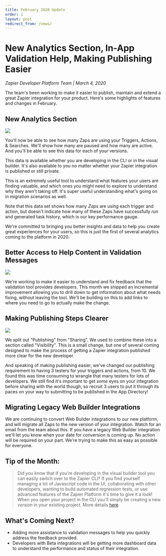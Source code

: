 ```yaml
---
title: February 2020 Update
order: 1
layout: post
redirect_from: /news/
---
```



# New Analytics Section, In-App Validation Help, Making Publishing Easier

_Zapier Developer Platform Team \| March 4, 2020_

The team's been working to make it easier to publish, maintain and extend a great Zapier integration for your product.  Here's some highlights of features and changes in February.

## New Analytics Section

![](https://zappy.zapier.com/2041aa019295343fd4843655a31dbebb.png)

You'll now be able to see how many Zaps are using your Triggers, Actions, & Searches.  We'll show how many are paused and how many are active. And you'll be able to see this data for each of your versions.

This data is available whether you are developing in the CLI or in the visual builder.  It's also available to you no matter whether your Zapier integration is published or still private.  

This is an extremely useful tool to understand what features your users are finding valuable, and which ones you might need to explore to understand why they aren't taking off.  It's super useful understanding what's going on in migration scenarios as well.

Note that this data set shows how many _Zaps_ are using each trigger and action, but doesn't indicate how many of these Zaps have successfully _run_ and generated task history, which is our key performance gauge.

We're committed to bringing you better insights and data to help you create great experiences for your users, so this is just the first of several analytics coming to the platform in 2020.

## Better Access to Help Content in Validation Messages

![](https://zappy.zapier.com/c579bb4109c7715fb11b44c854efa0c4.gif)

We're working to make it easier to understand and fix feedback that the validation tool provides developers.  This month we shipped an incremental improvement allowing you to drill down to get information about what needs fixing, without leaving the tool.  We'll be building on this to add links to where you need to go to actually make the change.


## Making Publishing Steps Clearer

![](https://zappy.zapier.com/41c5ab8319dd0d6abfc0417008d31bc4.png)

We split out "Publishing" from "Sharing".  We used to combine these into a section called "Visibility".  This is a small change, but one of several coming designed to make the process of getting a Zapier integration published more clear for the new developer.

And speaking of making publishing easier, we've changed our publishing requirement to having 3 testers for your triggers and actions, from 10.  We found this was time consuming to wrangle that many testers for lots of developers.  We still find it's important to get _some_ eyes on your integration before sharing with the world though, so recruit 3 users to put it through its paces on your way to submitting to be published in the App Directory!

## Migrating Legacy Web Builder Integrations

We are continuing to convert Web Builder integrations to our new platform, and will migrate all Zaps to the new version of your integration.  Watch for an email from the team about this.  If you have a legacy Web Builder integration we'll let you know when your date for conversion is coming up.  No action will be required on your part.  We're trying to make this as easy as possible for everyone.

## Tip of the Month:

> Did you know that if you're developing in the visual builder tool you can easily switch over to the Zapier CLI?  If you find yourself managing a lot of Javascript code in the UI, collaborating with other developers, wanting to build automated regression tests, or use advanced features of the Zapier Platform it's time to give it a look!  When you open your project in the CLI you'll simply be creating a new _version_ in your existing project.  More details [here](https://platform.zapier.com/docs/export)

## What's Coming Next?

- Adding more assistance to validation messages to help you quickly address the feedback provided.
- Developers with Beta integrations will be getting more dashboard data to understand the performance and status of their integration.